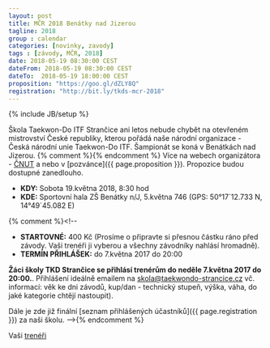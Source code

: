```yaml
---
layout: post
title: MČR 2018 Benátky nad Jizerou
tagline: 2018
group : calendar
categories: [novinky, zavody]
tags : [závody, MČR, 2018]
date: 2018-05-19 08:30:00 CEST
dateFrom: 2018-05-19 08:30:00 CEST
dateTo:  2018-05-19 18:00:00 CEST
proposition: "https://goo.gl/dZLY8Q"
registration: "http://bit.ly/tkds-mcr-2018"
---
```

{% include JB/setup %}

Škola Taekwon-Do ITF Strančice ani letos nebude chybět na otevřeném mistrovství České republiky, kterou pořádá naše národní organizace - Česká národní unie Taekwon-Do ITF. Šampionát se koná v Benátkách nad Jizerou. 
{% comment %}<!--
Více na webech organizátora - [ČNUT](https://www.taekwondocz.com/index.php/194-mistrovstvi-cr-taekwon-do-itf-2017) a nebo v [propozicích]({{ page.proposition }}).
-->{% endcomment %}
Více na webech organizátora - [ČNUT](https://www.taekwondocz.com/index.php/194-mistrovstvi-cr-taekwon-do-itf-2017) a nebo v [pozvánce]({{ page.proposition }}). Propozice budou dostupné zanedlouho.

- **KDY:** Sobota 19.května 2018, 8:30 hod
- **KDE:** Sportovní hala ZŠ Benátky n/J, 5.května 746 (GPS: 50°17´12.733 N, 14°49´45.082 E)

{% comment %}<!--
- **STARTOVNÉ:** 400 Kč (Prosíme o připravte si přesnou částku ráno před závody. Vaši trenéři ji vyberou a všechny závodníky nahlásí hromadně).
- **TERMÍN PŘIHLÁŠEK:** do 7.května 2017 do 20:00

**Žáci školy TKD Strančice se přihlásí trenérům do neděle 7.května 2017 do 20:00.**. Přihlášení ideálně emailem na <a href="mailto:skola@taekwondo-strancice.cz">skola@taekwondo-strancice.cz</a> vč. informací: věk ke dni závodů, kup/dan - technický stupeň, výška, váha, do jaké kategorie chtějí nastoupit).

Dále je zde již finální [seznam přihlášených účastníků]({{ page.registration }}) za naši školu.
-->{% endcomment %}

Vaši [trenéři](/treneri)
